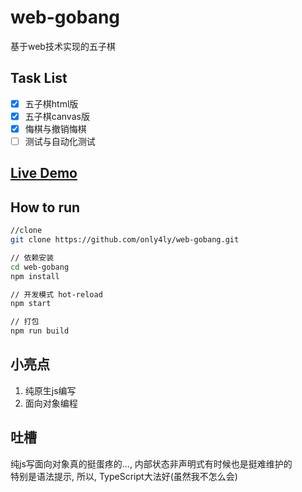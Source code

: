 # web-gobang
基于web技术实现的五子棋

## Task List
- [x] 五子棋html版
- [x] 五子棋canvas版
- [x] 悔棋与撤销悔棋
- [ ] 测试与自动化测试
## [Live Demo](https://only4ly.github.io/web-gobang/)
## How to run
```bash
//clone
git clone https://github.com/only4ly/web-gobang.git

// 依赖安装
cd web-gobang
npm install

// 开发模式 hot-reload
npm start

// 打包
npm run build
```

## 小亮点
1. 纯原生js编写
2. 面向对象编程

## 吐槽

纯js写面向对象真的挺蛋疼的..., 内部状态非声明式有时候也是挺难维护的<br/>
特别是语法提示, 所以, TypeScript大法好(虽然我不怎么会)<br/>
